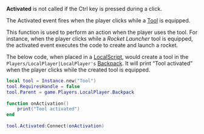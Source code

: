 **Activated** is not called if the Ctrl key is pressed during a click.

The Activated event fires when the player clicks while a [Tool](https://developer.roblox.com/en-us/api-reference/class/Tool) is equipped.

This function is used to perform an action when the player uses the tool. For instance, when the player clicks while a _Rocket Launcher_ tool is equipped, the activated event executes the code to create and launch a rocket.

The below code, when placed in a [LocalScript](https://developer.roblox.com/en-us/api-reference/class/LocalScript), would create a tool in the `Players/LocalPlayer|LocalPlayer's` [Backpack](https://developer.roblox.com/en-us/api-reference/class/Backpack). It will print “Tool activated” when the player clicks while the created tool is equipped.

```lua
local tool = Instance.new("Tool")
tool.RequiresHandle = false
tool.Parent = game.Players.LocalPlayer.Backpack
 
function onActivation()
    print("Tool activated")
end
 
tool.Activated:Connect(onActivation)
```